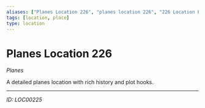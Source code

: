 ```yaml
---
aliases: ["Planes Location 226", "planes location 226", "226 Location Planes"]
tags: [location, place]
type: location
---
```


# Planes Location 226

*Planes*

A detailed planes location with rich history and plot hooks.

---
*ID: LOC00225*